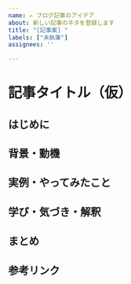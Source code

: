 ```yaml
---
name: ✍️ ブログ記事のアイデア
about: 新しい記事のネタを登録します
title: "[記事案] "
labels: ["未執筆"]
assignees: ''

---
```


# 記事タイトル（仮）

## はじめに

<!--
この記事では、〜〜について書きます。
対象読者は〇〇です。
-->

## 背景・動機

<!--
なぜこの記事を書こうと思ったのか、実務や学習での課題など。
-->

## 実例・やってみたこと

<!--
具体的なコード例や手順、画面キャプチャなどをここに。
箇条書きでも構いません。
-->

## 学び・気づき・解釈

<!--
気づいたこと・注意点・知らなかった知識など。
技術的な解釈や意外だった点なども歓迎。
-->

## まとめ

<!--
ポイントの要約や、読んだ人が得られることの整理。
次につながる話など。
-->

## 参考リンク

<!--
- https://example.com
- https://guides.rubyonrails.org/
-->


